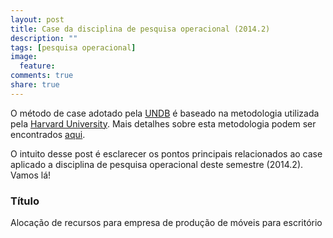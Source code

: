 ```yaml
---
layout: post
title: Case da disciplina de pesquisa operacional (2014.2)
description: ""
tags: [pesquisa operacional]
image:
  feature: 
comments: true
share: true
---
```


O método de case adotado pela [UNDB](http://www.undb.edu.br/) é baseado na metodologia utilizada pela [Harvard University](http://www.harvard.edu/). Mais detalhes sobre esta metodologia podem ser encontrados [aqui](http://en.wikipedia.org/wiki/Case_method).

O intuito desse post é esclarecer os pontos principais relacionados ao case aplicado a disciplina de pesquisa operacional deste semestre (2014.2). Vamos lá!

### Título

Alocação de recursos para empresa de produção de móveis para escritório